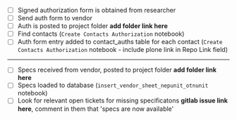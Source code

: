- [ ] Signed authorization form is obtained from researcher
- [ ] Send auth form to vendor
- [ ] Auth is posted to project folder **add folder link here**
- [ ] Find contacts (`Create Contacts Authorization` notebook)
- [ ] Auth form entry added to contact_auths table for each contact (`Create Contacts Authorization` notebook - include plone link in Repo Link field)
-------
- [ ] Specs received from vendor, posted to project folder **add folder link here**
- [ ] Specs loaded to database (`insert_vendor_sheet_nepunit_otnunit` notebook)
- [ ] Look for relevant open tickets for missing specificatons **gitlab issue link here**, comment in them that 'specs are now available'
